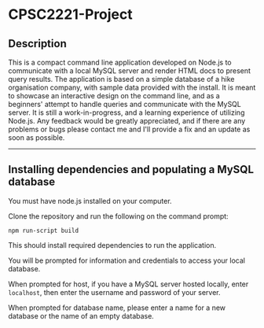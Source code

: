 # CPSC2221-Project

## Description

This is a compact command line application developed on Node.js to communicate with a local MySQL server and render HTML docs to present query results.
The application is based on a simple database of a hike organisation company, with sample data provided with the install.
It is meant to showcase an interactive design on the command line, and as a beginners' attempt to handle queries and communicate with the MySQL server.
It is still a work-in-progress, and a learning experience of utilizing Node.js.
Any feedback would be greatly appreciated, and if there are any problems or bugs please contact me and I'll provide a fix and an update as soon as possible.

---

## Installing dependencies and populating a MySQL database

You must have node.js installed on your computer.

Clone the repository and run the following on the command prompt:

```
npm run-script build
```

This should install required dependencies to run the application.

You will be prompted for information and credentials to access your local database.

When prompted for host, if you have a MySQL server hosted locally, enter `localhost`, then enter the username and password of your server.

When prompted for database name, please enter a name for a new database or the name of an empty database.